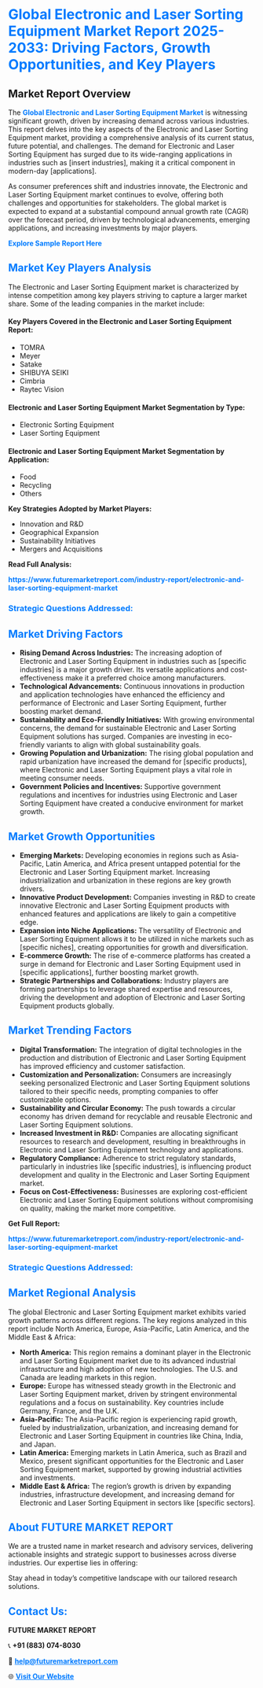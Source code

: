 <h1 style="color: #007BFF;">Global Electronic and Laser Sorting Equipment Market Report 2025-2033: Driving Factors, Growth Opportunities, and Key Players</h1>

<section id="overview">
<h2>Market Report Overview</h2>
<p>The <a href="https://www.futuremarketreport.com/industry-report/electronic-and-laser-sorting-equipment-market" style="color: #007BFF; text-decoration: none;"><strong>Global Electronic and Laser Sorting Equipment Market</strong></a> is witnessing significant growth, driven by increasing demand across various industries. This report delves into the key aspects of the Electronic and Laser Sorting Equipment market, providing a comprehensive analysis of its current status, future potential, and challenges. The demand for Electronic and Laser Sorting Equipment has surged due to its wide-ranging applications in industries such as [insert industries], making it a critical component in modern-day [applications].</p>
<p>As consumer preferences shift and industries innovate, the Electronic and Laser Sorting Equipment market continues to evolve, offering both challenges and opportunities for stakeholders. The global market is expected to expand at a substantial compound annual growth rate (CAGR) over the forecast period, driven by technological advancements, emerging applications, and increasing investments by major players.</p>
</section>

<section id="overview">
<p><a href="https://www.futuremarketreport.com/request-sample/reportId=59195" style="color: #007BFF; text-decoration: none;"><strong>Explore Sample Report Here</strong></a></p>
</section>

<section id="key-players">
<h2 style="color: #007BFF;">Market Key Players Analysis</h2>
<p>The Electronic and Laser Sorting Equipment market is characterized by intense competition among key players striving to capture a larger market share. Some of the leading companies in the market include:</p>
<h4>Key Players Covered in the Electronic and Laser Sorting Equipment Report:</h4>
<ul><li>TOMRA</li><li>Meyer</li><li>Satake</li><li>SHIBUYA SEIKI</li><li>Cimbria</li><li>Raytec Vision</li></ul>
<h4>Electronic and Laser Sorting Equipment Market Segmentation by Type:</h4>
<ul><li>Electronic Sorting Equipment</li><li>Laser Sorting Equipment</li></ul>

<h4>Electronic and Laser Sorting Equipment Market Segmentation by Application:</h4>
<ul><li>Food</li><li>Recycling</li><li>Others</li></ul>
<p><strong>Key Strategies Adopted by Market Players:</strong></p>
<ul>
<li>Innovation and R&D</li>
<li>Geographical Expansion</li>
<li>Sustainability Initiatives</li>
<li>Mergers and Acquisitions</li>
</ul>
</section>

<section>
<p><strong>Read Full Analysis: </strong></p><a href="https://www.futuremarketreport.com/industry-report/electronic-and-laser-sorting-equipment-market" style="color: #007BFF; text-decoration: none;"><strong>https://www.futuremarketreport.com/industry-report/electronic-and-laser-sorting-equipment-market</strong></a>
<h3 style="color: #007BFF;">Strategic Questions Addressed:</h3>
</section>

<section id="driving-factors">
<h2 style="color: #007BFF;">Market Driving Factors</h2>
<ul>
<li><strong>Rising Demand Across Industries:</strong> The increasing adoption of Electronic and Laser Sorting Equipment in industries such as [specific industries] is a major growth driver. Its versatile applications and cost-effectiveness make it a preferred choice among manufacturers.</li>
<li><strong>Technological Advancements:</strong> Continuous innovations in production and application technologies have enhanced the efficiency and performance of Electronic and Laser Sorting Equipment, further boosting market demand.</li>
<li><strong>Sustainability and Eco-Friendly Initiatives:</strong> With growing environmental concerns, the demand for sustainable Electronic and Laser Sorting Equipment solutions has surged. Companies are investing in eco-friendly variants to align with global sustainability goals.</li>
<li><strong>Growing Population and Urbanization:</strong> The rising global population and rapid urbanization have increased the demand for [specific products], where Electronic and Laser Sorting Equipment plays a vital role in meeting consumer needs.</li>
<li><strong>Government Policies and Incentives:</strong> Supportive government regulations and incentives for industries using Electronic and Laser Sorting Equipment have created a conducive environment for market growth.</li>
</ul>
</section>

<section id="growth-opportunities">
<h2 style="color: #007BFF;">Market Growth Opportunities</h2>
<ul>
<li><strong>Emerging Markets:</strong> Developing economies in regions such as Asia-Pacific, Latin America, and Africa present untapped potential for the Electronic and Laser Sorting Equipment market. Increasing industrialization and urbanization in these regions are key growth drivers.</li>
<li><strong>Innovative Product Development:</strong> Companies investing in R&D to create innovative Electronic and Laser Sorting Equipment products with enhanced features and applications are likely to gain a competitive edge.</li>
<li><strong>Expansion into Niche Applications:</strong> The versatility of Electronic and Laser Sorting Equipment allows it to be utilized in niche markets such as [specific niches], creating opportunities for growth and diversification.</li>
<li><strong>E-commerce Growth:</strong> The rise of e-commerce platforms has created a surge in demand for Electronic and Laser Sorting Equipment used in [specific applications], further boosting market growth.</li>
<li><strong>Strategic Partnerships and Collaborations:</strong> Industry players are forming partnerships to leverage shared expertise and resources, driving the development and adoption of Electronic and Laser Sorting Equipment products globally.</li>
</ul>
</section>

<section id="trending-factors">
<h2 style="color: #007BFF;">Market Trending Factors</h2>
<ul>
<li><strong>Digital Transformation:</strong> The integration of digital technologies in the production and distribution of Electronic and Laser Sorting Equipment has improved efficiency and customer satisfaction.</li>
<li><strong>Customization and Personalization:</strong> Consumers are increasingly seeking personalized Electronic and Laser Sorting Equipment solutions tailored to their specific needs, prompting companies to offer customizable options.</li>
<li><strong>Sustainability and Circular Economy:</strong> The push towards a circular economy has driven demand for recyclable and reusable Electronic and Laser Sorting Equipment solutions.</li>
<li><strong>Increased Investment in R&D:</strong> Companies are allocating significant resources to research and development, resulting in breakthroughs in Electronic and Laser Sorting Equipment technology and applications.</li>
<li><strong>Regulatory Compliance:</strong> Adherence to strict regulatory standards, particularly in industries like [specific industries], is influencing product development and quality in the Electronic and Laser Sorting Equipment market.</li>
<li><strong>Focus on Cost-Effectiveness:</strong> Businesses are exploring cost-efficient Electronic and Laser Sorting Equipment solutions without compromising on quality, making the market more competitive.</li>
</ul>
</section>

<section>
<p><strong>Get Full Report: </strong></p><a href="https://www.futuremarketreport.com/industry-report/electronic-and-laser-sorting-equipment-market" style="color: #007BFF; text-decoration: none;"><strong>https://www.futuremarketreport.com/industry-report/electronic-and-laser-sorting-equipment-market</strong></a>
<h3 style="color: #007BFF;">Strategic Questions Addressed:</h3>
</section>


<section id="regional-analysis">
<h2 style="color: #007BFF;">Market Regional Analysis</h2>
<p>The global Electronic and Laser Sorting Equipment market exhibits varied growth patterns across different regions. The key regions analyzed in this report include North America, Europe, Asia-Pacific, Latin America, and the Middle East & Africa:</p>
<ul>
<li><strong>North America:</strong> This region remains a dominant player in the Electronic and Laser Sorting Equipment market due to its advanced industrial infrastructure and high adoption of new technologies. The U.S. and Canada are leading markets in this region.</li>
<li><strong>Europe:</strong> Europe has witnessed steady growth in the Electronic and Laser Sorting Equipment market, driven by stringent environmental regulations and a focus on sustainability. Key countries include Germany, France, and the U.K.</li>
<li><strong>Asia-Pacific:</strong> The Asia-Pacific region is experiencing rapid growth, fueled by industrialization, urbanization, and increasing demand for Electronic and Laser Sorting Equipment in countries like China, India, and Japan.</li>
<li><strong>Latin America:</strong> Emerging markets in Latin America, such as Brazil and Mexico, present significant opportunities for the Electronic and Laser Sorting Equipment market, supported by growing industrial activities and investments.</li>
<li><strong>Middle East & Africa:</strong> The region’s growth is driven by expanding industries, infrastructure development, and increasing demand for Electronic and Laser Sorting Equipment in sectors like [specific sectors].</li>
</ul>
</section>

<footer>
<h2 style="color: #007BFF;">About FUTURE MARKET REPORT</h2>
<p>We are a trusted name in market research and advisory services, delivering actionable insights and strategic support to businesses across diverse industries. Our expertise lies in offering:</p>

<p>Stay ahead in today’s competitive landscape with our tailored research solutions.</p>

<h2 style="color: #007BFF;">Contact Us:</h2>
<p><strong>FUTURE MARKET REPORT</strong></p>
<p>📞 <strong>+91 (883) 074-8030</strong></p>
<p>📧 <strong><a href="mailto:help@futuremarketreport.com" style="color: #007BFF;">help@futuremarketreport.com</a></strong></p>
<p>🌐 <strong><a href="https://www.futuremarketreport.com/" style="color: #007BFF;">Visit Our Website</a></strong></p>
</footer>